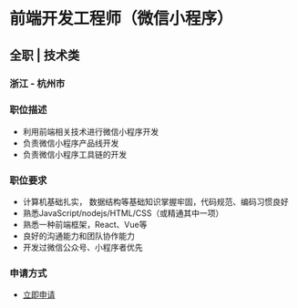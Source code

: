 
# 前端开发工程师（微信小程序）
## 全职  |  技术类
### 浙江 - 杭州市

### 职位描述
- 利用前端相关技术进行微信小程序开发
- 负责微信小程序产品线开发
- 负责微信小程序工具链的开发
### 职位要求
- 计算机基础扎实， 数据结构等基础知识掌握牢固，代码规范、编码习惯良好
- 熟悉JavaScript/nodejs/HTML/CSS（或精通其中一项）
- 熟悉一种前端框架，React、Vue等
- 良好的沟通能力和团队协作能力
- 开发过微信公众号、小程序者优先
### 申请方式
- <a href="mailto:hr@tuya.com?subject=求职简历-前端开发工程师（微信小程序）-来自GitHub">立即申请</a>